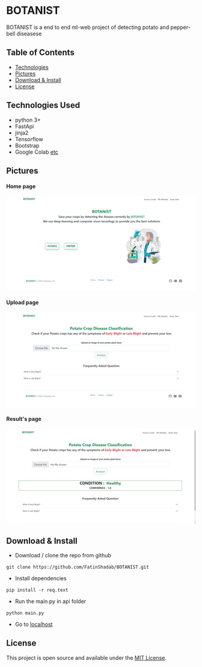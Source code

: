 # BOTANIST
 BOTANIST is a end to end ml-web project of detecting potato and pepper-bell diseasese
 
 ## Table of Contents
* [Technologies](#technologies-used)
* [Pictures](#pictures)
* [Download & Install](#download_&_install)
* [License](#license)

## Technologies Used
<ul>
 <li>python 3+</li>
 <li>FastApi</li>
 <li>jinja2</li>
 <li>Tensorflow</li>
 <li>Bootstrap</li>
 <li>Google Colab <a href="https://github.com/FatinShadab/BOTANIST/blob/main/req.text">etc</a></li>
</ul>

## Pictures
#### Home page
![Screenshot](/ss/home_ss.png)
#### Upload page
![Screenshot](/ss/upload_ss.png)
#### Result's page
![Screenshot](/ss/results_ss.png)

## Download & Install
- Download / clone the repo from github
```
git clone https://github.com/FatinShadab/BOTANIST.git
```
- Install dependencies
```
pip install -r req.text
```
-  Run the main.py in api folder
```
python main.py
```
-  Go to [localhost](http://localhost:8080/)


## License
 This project is open source and available under the [MIT License](https://github.com/FatinShadab/BOTANIST/blob/main/LICENSE).
